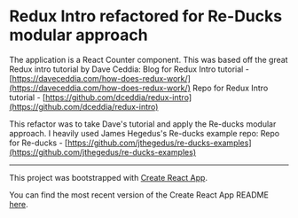 # Redux Intro refactored for Re-Ducks modular approach

The application is a React Counter component. This was based off the great Redux intro tutorial by Dave Ceddia:
Blog for Redux Intro tutorial - [https://daveceddia.com/how-does-redux-work/](https://daveceddia.com/how-does-redux-work/)
Repo for Redux Intro tutorial - [https://github.com/dceddia/redux-intro](https://github.com/dceddia/redux-intro)

This refactor was to take Dave's tutorial and apply the Re-ducks modular approach. I heavily used James Hegedus's Re-ducks example repo:
Repo for Re-ducks - [https://github.com/jthegedus/re-ducks-examples](https://github.com/jthegedus/re-ducks-examples)

---

This project was bootstrapped with [Create React App](https://github.com/facebookincubator/create-react-app).

You can find the most recent version of the Create React App README [here](https://github.com/facebookincubator/create-react-app/blob/master/packages/react-scripts/template/README.md).
